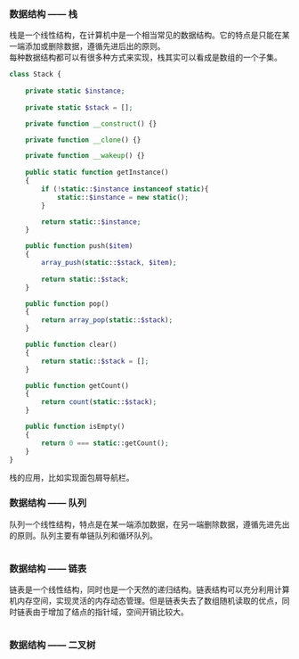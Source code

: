 
### 数据结构 —— 栈
栈是一个线性结构，在计算机中是一个相当常见的数据结构。它的特点是只能在某一端添加或删除数据，遵循先进后出的原则。  
每种数据结构都可以有很多种方式来实现，栈其实可以看成是数组的一个子集。  
```php
class Stack {
    
    private static $instance;
    
    private static $stack = [];

    private function __construct() {}

    private function __clone() {}

    private function __wakeup() {}
    
    public static function getInstance()
    {
        if (!static::$instance instanceof static){
            static::$instance = new static();
        }

        return static::$instance;
    }

    public function push($item) 
    {
        array_push(static::$stack, $item);
        
        return static::$stack;
    }

    public function pop() 
    {
        return array_pop(static::$stack);
    }

    public function clear() 
    {
        return static::$stack = [];
    }

    public function getCount() 
    {
        return count(static::$stack);
    }

    public function isEmpty() 
    {
        return 0 === static::getCount();
    }
}
```
栈的应用，比如实现面包屑导航栏。

### 数据结构 —— 队列
队列一个线性结构，特点是在某一端添加数据，在另一端删除数据，遵循先进先出的原则。队列主要有单链队列和循环队列。  
```php

```

### 数据结构 —— 链表
链表是一个线性结构，同时也是一个天然的递归结构。链表结构可以充分利用计算机内存空间，实现灵活的内存动态管理。但是链表失去了数组随机读取的优点，同时链表由于增加了结点的指针域，空间开销比较大。
```php

```

### 数据结构 —— 二叉树


###
